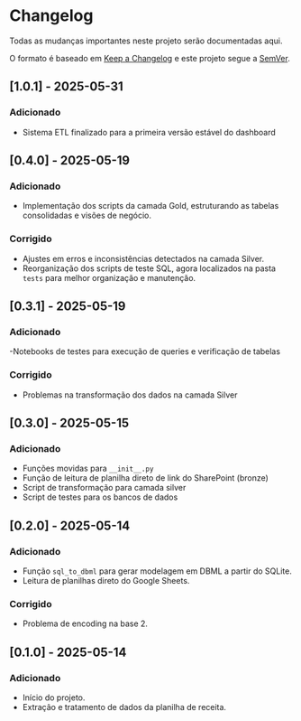 # Changelog

Todas as mudanças importantes neste projeto serão documentadas aqui.

O formato é baseado em [Keep a Changelog](https://keepachangelog.com/pt-BR/1.0.0/)
e este projeto segue a [SemVer](https://semver.org/lang/pt-BR/).

## [1.0.1] - 2025-05-31
### Adicionado
- Sistema ETL finalizado para a primeira versão estável do dashboard

## [0.4.0] - 2025-05-19
### Adicionado
- Implementação dos scripts da camada Gold, estruturando as tabelas consolidadas e visões de negócio.

### Corrigido
- Ajustes em erros e inconsistências detectados na camada Silver.
- Reorganização dos scripts de teste SQL, agora localizados na pasta `tests` para melhor organização e manutenção.


## [0.3.1] - 2025-05-19
### Adicionado
-Notebooks de testes para execução de queries e verificação de tabelas

### Corrigido
- Problemas na transformação dos dados na camada Silver

## [0.3.0] - 2025-05-15
### Adicionado
- Funções movidas para `__init__.py`
- Função de leitura de planilha direto de link do SharePoint (bronze)
- Script de transformação para camada silver
- Script de testes para os bancos de dados

## [0.2.0] - 2025-05-14

### Adicionado
- Função `sql_to_dbml` para gerar modelagem em DBML a partir do SQLite.
- Leitura de planilhas direto do Google Sheets.

### Corrigido
- Problema de encoding na base 2.

## [0.1.0] - 2025-05-14

### Adicionado
- Início do projeto.
- Extração e tratamento de dados da planilha de receita.
